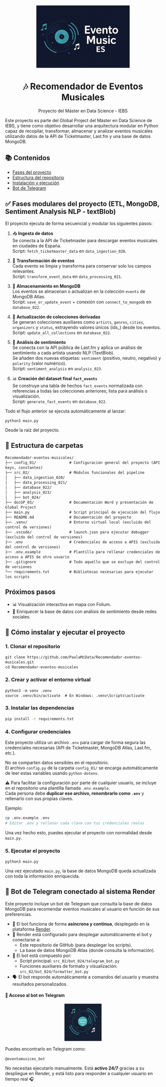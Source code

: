 <p align="center">
  <img src="https://raw.githubusercontent.com/PaulaMcData/Recomendador-eventos-musicales/main/assets/banner_evento_music_es.png" alt="Evento Music ES Banner" style="max-width: 60%; height: auto; object-fit: cover; object-position: center;"/>
</p>

<h1 align="center">🎶 Recomendador de Eventos Musicales</h1>

<p align="center">Proyecto del Máster en Data Science - IEBS</p>

Este proyecto es parte del Global Project del Máster en Data Science de IEBS, y tiene como objetivo desarrollar una arquitectura modular en Python capaz de recopilar, transformar, almacenar y analizar eventos musicales utilizando datos de la API de Ticketmaster, Last.fm y una base de datos MongoDB.

## 📚 Contenidos

- [Fases del proyecto](#-fases-modulares-del-proyecto-etl-mongodb-sentiment-analysis-nlp---textblob)
- [Estructura del repositorio](#-estructura-de-carpetas)
- [Instalación y ejecución](#-cómo-instalar-y-ejecutar-el-proyecto)
- [Bot de Telegram](#-bot-de-telegram-conectado-al-sistema-render-)


## ✅ Fases modulares del proyecto (ETL, MongoDB, Sentiment Analysis NLP - textBlob)

El proyecto ejecuta de forma secuencial y modular los siguientes pasos:

1. 📥 **Ingesta de datos**  
   Se conecta a la API de Ticketmaster para descargar eventos musicales en ciudades de España.  
   Script: `fetch_ticketmaster_data` en `data_ingestion_020`.

2. 🔄 **Transformación de eventos**  
   Cada evento se limpia y transforma para conservar solo los campos relevantes.  
   Script: `transform_event_data` en `data_processing_021`.

3. 💾 **Almacenamiento en MongoDB**  
   Los eventos se almacenan o actualizan en la colección `events` de MongoDB Atlas.  
   Script: `save_or_update_event` + conexión con `connect_to_mongodb` en `database_022`.

4. 🧱 **Actualización de colecciones derivadas**  
   Se generan colecciones auxiliares como `artists`, `genres`, `cities`, `organizers` y `status`, extrayendo valores únicos (ids_) desde los eventos.  
   Script: `update_all_collections` en `database_022`.

5. 🧠 **Análisis de sentimiento**  
   Se conecta con la API pública de Last.fm y aplica un análisis de sentimiento a cada artista usando NLP (TextBlob).  
   Se añaden dos nuevas etiquetas: `sentiment` (positivo, neutro, negativo) y `polarity` (valor numérico).  
   Script: `sentiment_analysis` en `analysis_023`.

6. 📊 **Creación del dataset final `fact_events`**  
   Se construye una tabla de hechos `fact_events` normalizada con referencias a todas las colecciones anteriores, lista para análisis o visualización.  
   Script: `generate_fact_events` en `database_022`.

Todo el flujo anterior se ejecuta automáticamente al lanzar:

```terminal
python3 main.py
```

Desde la raíz del proyecto.

## 📁 Estructura de carpetas

```
Recomendador-eventos-musicales/
├── config_01/               # Configuración general del proyecto (API keys, constantes)
├── src_02/                  # Módulos funcionales del pipeline
│   ├── data_ingestion_020/
│   ├── data_processing_021/
│   ├── database_022/
│   ├── analysis_023/
│   ├── bot_024/
├── docGP_03/                # Documentación Word y presentación de Global Project
├── main.py                  # Script principal de ejecución del flujo
├── README.md                # Documentación del proyecto
├── .venv/                   # Entorno virtual local (excluido del control de versiones)
├── .vscode/                 # launch.json para ejecutar debugger (excluido del control de versiones)
├── .env                     # Credenciales de acceso a APIS (excluido del control de versiones)
├── .env.example             # Plantilla para rellenar credenciales de acceso a APIS de otro usuario
├── .gitignore               # Todo aquello que se excluye del control de versiones
└── requirements.txt         # Bibliotecas necesarias para ejecutar los scripts
```

## Próximos pasos

- 📊 Visualización interactiva en mapa con Folium.
- 🤖 Enriquecer la base de datos con análisis de sentimiento desde redes sociales.

## 🚀 Cómo instalar y ejecutar el proyecto

### 1. Clonar el repositorio

```terminal
git clone https://github.com/PaulaMcData/Recomendador-eventos-musicales.git
cd Recomendador-eventos-musicales
```

### 2. Crear y activar el entorno virtual

```terminal
python3 -m venv .venv
source .venv/bin/activate  # En Windows: .venv\Scripts\activate
```

### 3. Instalar las dependencias

```bash
pip install -r requirements.txt
```

### 4. Configurar credenciales

Este proyecto utiliza un archivo `.env` para cargar de forma segura las credenciales necesarias (API de Ticketmaster, MongoDB Atlas, Last.fm, etc.).

No se comparten datos sensibles en el repositorio.  
El archivo `config.py` de la carpeta `config_01/` se encarga automáticamente de leer estas variables usando `python-dotenv`.

⚠️ Para facilitar la configuración por parte de cualquier usuario, se incluye en el repositorio una plantilla llamada `.env.example`.  
Cada persona debe **duplicar ese archivo, renombrarlo como `.env`** y rellenarlo con sus propias claves.

Ejemplo:

```bash
cp .env.example .env
# Editar .env y rellenar cada clave con tus credenciales reales
```

Una vez hecho esto, puedes ejecutar el proyecto con normalidad desde `main.py`.

### 5. Ejecutar el proyecto

```terminal
python3 main.py
```
Una vez ejecutado `main.py`, la base de datos MongoDB queda actualizada con toda la información enriquecida.


## 🤖 Bot de Telegram conectado al sistema Render

Este proyecto incluye un bot de Telegram que consulta la base de datos MongoDB para recomendar eventos musicales al usuario en función de sus preferencias.

- 🔄 El bot funciona de forma **asíncrona y continua**, desplegado en la plataforma [Render](https://render.com).
- 🔗 Render está configurado para desplegar automáticamente el bot y conectarse a:
  - Este repositorio de GitHub (para desplegar los scripts).
  - La base de datos MongoDB Atlas (donde consulta la información).
- 📁 El bot está compuesto por:
  - Script principal: `src_02/bot_024/telegram_bot.py`
  - Funciones auxiliares de formato y visualización: `src_02/bot_024/formatter_bot.py`
- 🗣️ El bot responde automáticamente a comandos del usuario y muestra resultados personalizados.

#### 🔗 Acceso al bot en Telegram

<p align="center">
  <img src="https://raw.githubusercontent.com/PaulaMcData/Recomendador-eventos-musicales/main/assets/logo_telegram_bot.png" alt="Bot Telegram EventoMusicES" width="120"/>
</p>

Puedes encontrarlo en Telegram como:

`@eventomusices_bot`

No necesitas ejecutarlo manualmente. Está **activo 24/7** gracias a su despliegue en Render, y está listo para responder a cualquier usuario en tiempo real 🎧